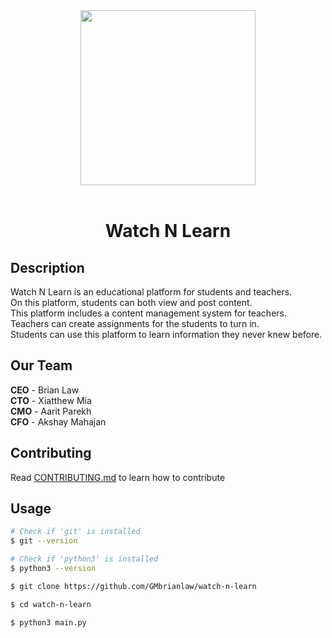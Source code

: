 <div align="center">
    <img
        src="https://raw.githubusercontent.com/GMbrianlaw/watch-n-learn/main/logo.png"
        width="280"
    >
</div>

<br>

<h1 align="center">Watch N Learn</h1>

<h2>Description</h2>

<p>
    Watch N Learn is an educational platform for students and teachers.
    <br>
    On this platform, students can both view and post content.
    <br>
    This platform includes a content management system for teachers.
    <br>
    Teachers can create assignments for the students to turn in.
    <br>
    Students can use this platform to learn information they never knew before.
</p>

<h2>Our Team</h2>

<p>
    <b>CEO</b>
    - Brian Law
    <br>
    <b>CTO</b>
    - Xiatthew Mia
    <br>
    <b>CMO</b>
    - Aarit Parekh
    <br>
    <b>CFO</b>
    - Akshay Mahajan
    <br>
</p>

<h2>Contributing</h2>

<p>
    Read
    <a
        href="https://github.com/GMbrianlaw/watch-n-learn/blob/main/CONTRIBUTING.md"
    >CONTRIBUTING.md</a>
    to learn how to contribute
</p>

<h2>Usage</h2>

```sh
# Check if 'git' is installed
$ git --version

# Check if 'python3' is installed
$ python3 --version

$ git clone https://github.com/GMbrianlaw/watch-n-learn

$ cd watch-n-learn

$ python3 main.py
```
